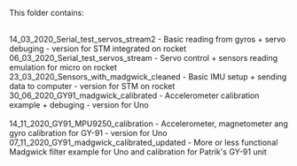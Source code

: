 This folder contains:<br><br>

14_03_2020_Serial_test_servos_stream2 - Basic reading from gyros + servo debuging - version for STM integrated on rocket<br>
06_03_2020_Serial_test_servos_stream - Servo control + sensors reading emulation for micro on rocket<br>
23_03_2020_Sensors_with_madgwick_cleaned - Basic IMU setup + sending data to computer - version for STM on rocket<br>
30_06_2020_GY91_madgwick_calibrated - Accelerometer calibration example + debuging - version for Uno<br>
<br>
14_11_2020_GY91_MPU9250_calibration - Accelerometer, magnetometer ang gyro calibration for GY-91 - version for Uno<br>
07_11_2020_GY91_madgwick_calibrated_updated - More or less functional Madgwick filter example for Uno and calibration for Patrik's GY-91 unit<br>

